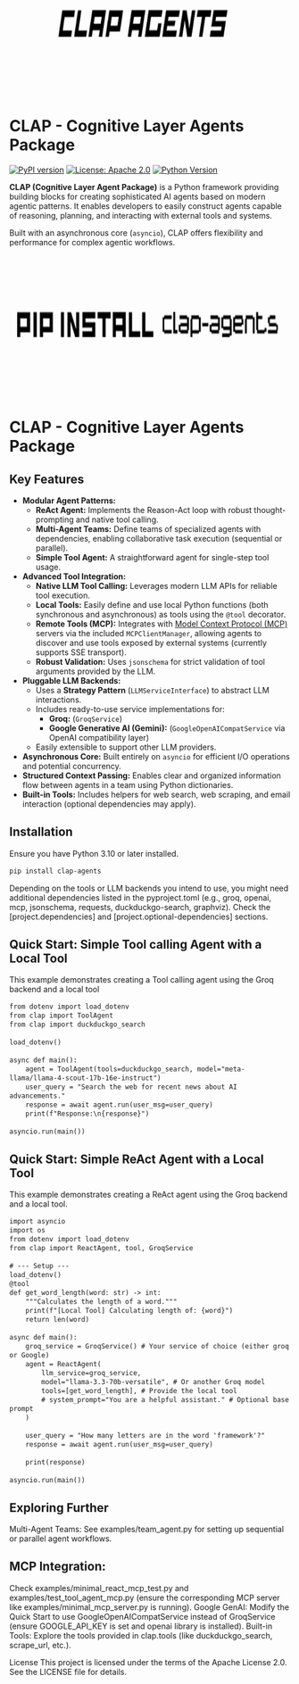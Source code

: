 <p align="center">
  <img src="GITCLAP.png" alt="CLAP Logo" width="500" height="250"/>
</p>

# CLAP - Cognitive Layer Agents Package

[![PyPI version](https://img.shields.io/pypi/v/CLAP.svg)](https://pypi.org/project/CLAP/)
[![License: Apache 2.0](https://img.shields.io/badge/License-Apache_2.0-blue.svg)](https://opensource.org/licenses/Apache-2.0)
[![Python Version](https://img.shields.io/pypi/pyversions/CLAP.svg)](https://pypi.org/project/CLAP/)
<!-- Add other badges as desired, e.g., build status, coverage -->

**CLAP (Cognitive Layer Agent Package)** is a Python framework providing building blocks for creating sophisticated AI agents based on modern agentic patterns. It enables developers to easily construct agents capable of reasoning, planning, and interacting with external tools and systems.

Built with an asynchronous core (`asyncio`), CLAP offers flexibility and performance for complex agentic workflows.

<p align="center">
  <img src="PIP CLAP.png" alt="CLAP Logo" width="500" height="250"/>
</p>


# CLAP - Cognitive Layer Agents Package
## Key Features

*   **Modular Agent Patterns:**
    *   **ReAct Agent:** Implements the Reason-Act loop with robust thought-prompting and native tool calling.
    *   **Multi-Agent Teams:** Define teams of specialized agents with dependencies, enabling collaborative task execution (sequential or parallel).
    *   **Simple Tool Agent:** A straightforward agent for single-step tool usage.
*   **Advanced Tool Integration:**
    *   **Native LLM Tool Calling:** Leverages modern LLM APIs for reliable tool execution.
    *   **Local Tools:** Easily define and use local Python functions (both synchronous and asynchronous) as tools using the `@tool` decorator.
    *   **Remote Tools (MCP):** Integrates with [Model Context Protocol (MCP)](https://modelcontextprotocol.io/) servers via the included `MCPClientManager`, allowing agents to discover and use tools exposed by external systems (currently supports SSE transport).
    *   **Robust Validation:** Uses `jsonschema` for strict validation of tool arguments provided by the LLM.
*   **Pluggable LLM Backends:**
    *   Uses a **Strategy Pattern** (`LLMServiceInterface`) to abstract LLM interactions.
    *   Includes ready-to-use service implementations for:
        *   **Groq:** (`GroqService`)
        *   **Google Generative AI (Gemini):** (`GoogleOpenAICompatService` via OpenAI compatibility layer)
    *   Easily extensible to support other LLM providers.
*   **Asynchronous Core:** Built entirely on `asyncio` for efficient I/O operations and potential concurrency.
*   **Structured Context Passing:** Enables clear and organized information flow between agents in a team using Python dictionaries.
*   **Built-in Tools:** Includes helpers for web search, web scraping, and email interaction (optional dependencies may apply).

## Installation

Ensure you have Python 3.10 or later installed.

```bash
pip install clap-agents
```
Depending on the tools or LLM backends you intend to use, you might need additional dependencies listed in the pyproject.toml (e.g., groq, openai, mcp, jsonschema, requests, duckduckgo-search, graphviz). Check the [project.dependencies] and [project.optional-dependencies] sections.


## Quick Start: Simple Tool calling Agent with a Local Tool
This example demonstrates creating a Tool calling agent using the Groq backend and a local tool

```
from dotenv import load_dotenv
from clap import ToolAgent
from clap import duckduckgo_search

load_dotenv()

async def main():
    agent = ToolAgent(tools=duckduckgo_search, model="meta-llama/llama-4-scout-17b-16e-instruct")
    user_query = "Search the web for recent news about AI advancements."
    response = await agent.run(user_msg=user_query)
    print(f"Response:\n{response}")

asyncio.run(main())
```


## Quick Start: Simple ReAct Agent with a Local Tool
This example demonstrates creating a ReAct agent using the Groq backend and a local tool.

```
import asyncio
import os
from dotenv import load_dotenv
from clap import ReactAgent, tool, GroqService

# --- Setup ---
load_dotenv() 
@tool
def get_word_length(word: str) -> int:
    """Calculates the length of a word."""
    print(f"[Local Tool] Calculating length of: {word}")
    return len(word)

async def main():
    groq_service = GroqService() # Your service of choice (either groq or Google)
    agent = ReactAgent(
        llm_service=groq_service,
        model="llama-3.3-70b-versatile", # Or another Groq model
        tools=[get_word_length], # Provide the local tool
        # system_prompt="You are a helpful assistant." # Optional base prompt
    )

    user_query = "How many letters are in the word 'framework'?"
    response = await agent.run(user_msg=user_query)
    
    print(response)
    
asyncio.run(main())
```

## Exploring Further
Multi-Agent Teams: See examples/team_agent.py for setting up sequential or parallel agent workflows.

## MCP Integration: 
Check examples/minimal_react_mcp_test.py and examples/test_tool_agent_mcp.py (ensure the corresponding MCP server like examples/minimal_mcp_server.py is running).
Google GenAI: Modify the Quick Start to use GoogleOpenAICompatService instead of GroqService (ensure GOOGLE_API_KEY is set and openai library is installed).
Built-in Tools: Explore the tools provided in clap.tools (like duckduckgo_search, scrape_url, etc.).


License
This project is licensed under the terms of the Apache License 2.0. See the LICENSE file for details.

